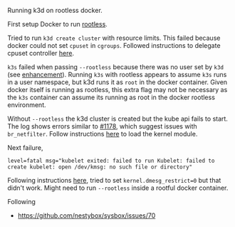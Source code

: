 Running k3d on rootless docker.

First setup Docker to run [rootless](https://docs.docker.com/engine/security/rootless/).

Tried to run `k3d create cluster` with resource limits. This failed because docker could not set `cpuset` in `cgroups`. Followed instructions to delegate cpuset controller [here](https://docs.docker.com/engine/security/rootless/#limiting-resources).

`k3s` failed when passing `--rootless` because there was no user set by `k3d` (see [enhancement](https://github.com/k3d-io/k3d/issues/573)). Running `k3s` with rootless appears to assume `k3s` runs in a user namespace, but k3d runs it as `root` in the docker container. Given docker itself is running as rootless, this extra flag may not be necessary as the `k3s` container can assume its running as root in the docker rootless environment.

Without `--rootless` the k3d cluster is created but the kube api fails to start. The log shows errors similar to [#1178](https://github.com/k3d-io/k3d/issues/1178), which suggest issues with `br_netfilter`. Follow instructions [here](https://github.com/NVIDIA/deepops/blob/master/docs/container/docker-rootless.md) to load the kernel module.

Next failure,
``` 
level=fatal msg="kubelet exited: failed to run Kubelet: failed to create kubelet: open /dev/kmsg: no such file or directory" 
```

Following  instructions [here](https://github.com/k3s-io/k3s/issues/2054#issuecomment-663087862), tried to set `kernel.dmesg_restrict=0` but that didn't work. Might need to run `--rootless` inside a rootful docker container.


Following
* https://github.com/nestybox/sysbox/issues/70

